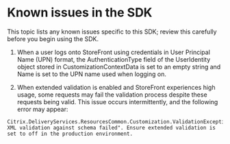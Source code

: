 
# Known issues in the SDK

This topic lists any known issues specific to this SDK; review this carefully before you begin using the SDK.

1.	When a user logs onto StoreFront using credentials in User Principal Name (UPN) format, the AuthenticationType field of the UserIdentity object stored in CustomizationContextData is set to an empty string and Name is set to the UPN name used when logging on.

2.	When extended validation is enabled and StoreFront experiences high usage, some requests may fail the validation process despite these requests being valid. This issue occurs intermittently, and the following error may appear: 

```
Citrix.DeliveryServices.ResourcesCommon.Customization.ValidationException: XML validation against schema failed". Ensure extended validation is set to off in the production environment.
```